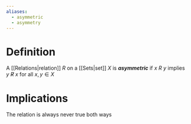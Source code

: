 ```yaml
---
aliases:
  - asymmetric
  - asymmetry
---
```

# Definition
A [[Relations|relation]] $R$ on a [[Sets|set]] $X$ is ___asymmetric___ if $x\ R\ y$ implies $y\ \not R\ x$ for all $x, y \in X$
# Implications
The relation is always never true both ways